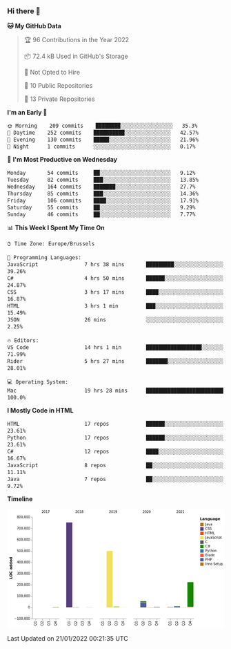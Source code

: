 ### Hi there 👋

<!--START_SECTION:waka-->
**🐱 My GitHub Data** 

> 🏆 96 Contributions in the Year 2022
 > 
> 📦 72.4 kB Used in GitHub's Storage 
 > 
> 🚫 Not Opted to Hire
 > 
> 📜 10 Public Repositories 
 > 
> 🔑 13 Private Repositories  
 > 
**I'm an Early 🐤** 

```text
🌞 Morning    209 commits    ████████░░░░░░░░░░░░░░░░░   35.3% 
🌆 Daytime    252 commits    ██████████░░░░░░░░░░░░░░░   42.57% 
🌃 Evening    130 commits    █████░░░░░░░░░░░░░░░░░░░░   21.96% 
🌙 Night      1 commits      ░░░░░░░░░░░░░░░░░░░░░░░░░   0.17%

```
📅 **I'm Most Productive on Wednesday** 

```text
Monday       54 commits     ██░░░░░░░░░░░░░░░░░░░░░░░   9.12% 
Tuesday      82 commits     ███░░░░░░░░░░░░░░░░░░░░░░   13.85% 
Wednesday    164 commits    ███████░░░░░░░░░░░░░░░░░░   27.7% 
Thursday     85 commits     ███░░░░░░░░░░░░░░░░░░░░░░   14.36% 
Friday       106 commits    ████░░░░░░░░░░░░░░░░░░░░░   17.91% 
Saturday     55 commits     ██░░░░░░░░░░░░░░░░░░░░░░░   9.29% 
Sunday       46 commits     ██░░░░░░░░░░░░░░░░░░░░░░░   7.77%

```


📊 **This Week I Spent My Time On** 

```text
⌚︎ Time Zone: Europe/Brussels

💬 Programming Languages: 
JavaScript               7 hrs 38 mins       █████████░░░░░░░░░░░░░░░░   39.26% 
C#                       4 hrs 50 mins       ██████░░░░░░░░░░░░░░░░░░░   24.87% 
CSS                      3 hrs 17 mins       ████░░░░░░░░░░░░░░░░░░░░░   16.87% 
HTML                     3 hrs 1 min         ███░░░░░░░░░░░░░░░░░░░░░░   15.49% 
JSON                     26 mins             ░░░░░░░░░░░░░░░░░░░░░░░░░   2.25%

🔥 Editors: 
VS Code                  14 hrs 1 min        ██████████████████░░░░░░░   71.99% 
Rider                    5 hrs 27 mins       ███████░░░░░░░░░░░░░░░░░░   28.01%

💻 Operating System: 
Mac                      19 hrs 28 mins      █████████████████████████   100.0%

```

**I Mostly Code in HTML** 

```text
HTML                     17 repos            ██████░░░░░░░░░░░░░░░░░░░   23.61% 
Python                   17 repos            ██████░░░░░░░░░░░░░░░░░░░   23.61% 
C#                       12 repos            ████░░░░░░░░░░░░░░░░░░░░░   16.67% 
JavaScript               8 repos             ██░░░░░░░░░░░░░░░░░░░░░░░   11.11% 
Java                     7 repos             ██░░░░░░░░░░░░░░░░░░░░░░░   9.72%

```


**Timeline**

![Chart not found](https://raw.githubusercontent.com/guillaumedeplancke/guillaumedeplancke/main/charts/bar_graph.png) 


 Last Updated on 21/01/2022 00:21:35 UTC
<!--END_SECTION:waka-->
